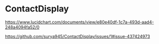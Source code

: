 # ContactDisplay

https://www.lucidchart.com/documents/view/e80e40df-1c7a-493d-aad4-248a4094fa52/0

https://github.com/surya945/ContactDisplay/issues/1#issue-437424973
